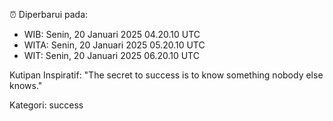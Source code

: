⏰ Diperbarui pada:
- WIB: Senin, 20 Januari 2025 04.20.10 UTC
- WITA: Senin, 20 Januari 2025 05.20.10 UTC
- WIT: Senin, 20 Januari 2025 06.20.10 UTC

Kutipan Inspiratif:
"The secret to success is to know something nobody else knows."


Kategori: success


